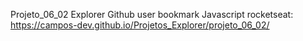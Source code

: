 Projeto_06_02 Explorer Github user bookmark Javascript rocketseat: https://campos-dev.github.io/Projetos_Explorer/projeto_06_02/
